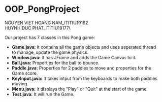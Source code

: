 # OOP_PongProject
NGUYEN VIET HOANG NAM_ITITIU19162\
HUYNH DUC PHAT_ITITIU19177\

Our project has 7 classes in this Pong game:

* __Game.java:__ It contains all the game objects and uses seperated thread to manage, update the game physics.
* __Window.java:__ It has JFrame and adds the Game Canvas to it.
* __Ball.java:__ Properties for the ball to bounce.
* __Paddle.java:__ Properties for 2 paddles to move and properties for the Game score.
* __KeyInput.java:__ It takes intput from the keyboards to make both paddles moving.
* __Menu.java:__ It displays the "Play" or "Quit" at the start of the game.
* __Test.java:__ It will run the Game.
